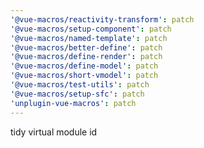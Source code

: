 ```yaml
---
'@vue-macros/reactivity-transform': patch
'@vue-macros/setup-component': patch
'@vue-macros/named-template': patch
'@vue-macros/better-define': patch
'@vue-macros/define-render': patch
'@vue-macros/define-model': patch
'@vue-macros/short-vmodel': patch
'@vue-macros/test-utils': patch
'@vue-macros/setup-sfc': patch
'unplugin-vue-macros': patch
---
```


tidy virtual module id
